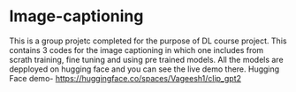 # Image-captioning
This is a group projetc completed for the purpose of DL course project. 
This contains 3 codes for the image captioning in which one includes from scrath training, fine tuning and using pre trained models. All the models are depployed on hugging face and you can see the live demo there. 
Hugging Face demo- https://huggingface.co/spaces/Vageesh1/clip_gpt2

